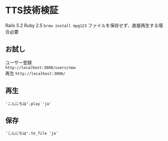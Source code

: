 # TTS技術検証

Rails 5.2
Ruby 2.5
`brew install mpg123` ファイルを保存せず、直接再生する場合必要

## お試し
ユーザー登録  
`http://localhost:3000/users/new`  
再生
`http://localhost:3000/`

## 再生
`'こんにちは'.play 'ja'`

## 保存
`'こんにちは'.to_file 'ja'`
